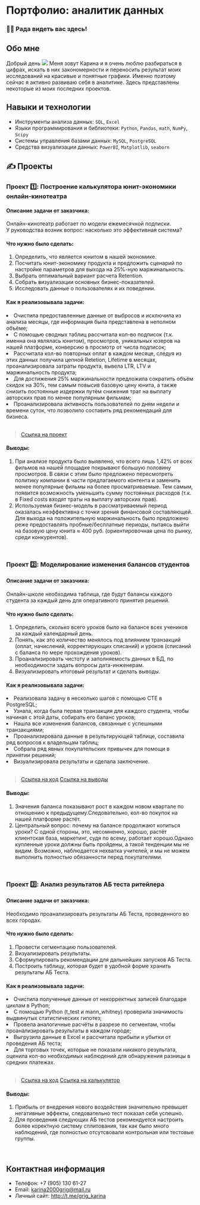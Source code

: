 

<!--
**karinagri05/karinagri05** is a ✨ _special_ ✨ repository because its `README.md` (this file) appears on your GitHub profile.

Here are some ideas to get you started:

- 🔭 I’m currently working on ...
- 🌱 I’m currently learning ...
- 👯 I’m looking to collaborate on ...
- 🤔 I’m looking for help with ...
- 💬 Ask me about ...
- 📫 How to reach me: ...
- 😄 Pronouns: ...
- ⚡ Fun fact: ...
👋-->

# Портфолио: аналитик данных

### :man_technologist: Рада видеть вас здесь! 

## Обо мне 

Добрый день ![](https://user-images.githubusercontent.com/18350557/176309783-0785949b-9127-417c-8b55-ab5a4333674e.gif) Меня зовут Карина и я очень люблю разбираться в цифрах, искать в них закономерности и переносить результат моих исследований на красивые и понятные графики. Именно поэтому сейчас я активно развиваю себя в аналитике. Здесь представлены некоторые из моих последних проектов.

## Навыки и технологии
- Инструменты анализа данных: ``SQL``, ``Excel``
- Языки программирования и библиотеки: ``Python``, ``Pandas``, ``math``, ``NumPy``, ``Scipy``
- Системы управления базами данных: ``MySQL``, ``PostgreSQL``
- Средства визуализации данных: ``PowerBI``, ``Matplotlib``, ``seaborn``




## ✍️ Проекты
### Проект 1️⃣: Построение калькулятора юнит-экономики онлайн-кинотеатра
#### Описание задачи от заказчика:
Онлайн-кинотеатр работает по модели ежемесячной подписки. У руководства возник вопрос: насколько это эффективная система? 
#### Что нужно было сделать:
<ol>
  <li>Определить, что является юнитом в нашей экономике.</li>
  <li>Посчитать юнит-экономику продукта и предложить сценарий по настройке параметров для выхода на 25%-ную маржинальность.</li>
  <li>Выбрать оптимальный вариант расчета Retention.</li>
  <li>Собрать визуализации основных бизнес-показателей.</li>
  <li>Исследовать данные о пользователях и их поведении.</li>
</ol>

#### Как я реализовывала задачи:
  <li>Очистила предоставленные данные от выбросов и исключила из анализа месяцы, где информация была представлена в неполном объёме;</li>
  <li>С помощью сводных таблиц рассчитала кол-во подписок (т.к. именна она являлась юнитом), просмотров, уникальных юзеров на нашей платформе, конверсию в просмотр от числа подписок;</li>
  <li>Рассчитала кол-во повторных оплат в каждом месяце, следуя из этих данных получила цепной Retetion, Lifetime в месяцах, проанализировала затраты продукта, вывела LTR, LTV и маржинальность продукта;</li>
  <li>Для достижения 25% маржинальности предложила сократить объём скидок на 30%, тем самым повысив базовую цену юнита, а также снизить постоянные издержки путём снижения трат на выплату авторских прав по менее популярным фильмам;</li>
  <li>Проанализировала активность пользователей по дням недели и времени суток, что позволило составить ряд рекомендаций для бизнеса.</li>
<br> 

> <a href="https://docs.google.com/presentation/d/13FEhcG3LkQPQICJjCt5iCVOlbMui11wM/edit#slide=id.p7">Ссылка на проект</a>

#### Выводы:
<ol>
  <li>При анализе продукта было выявлено, что всего лишь 1,42% от всех фильмов на нашей площадке покрывают большую половину просмотров. В связи с этим было предложено пересмотреть политику компании в части предлагаемого контента и заменить менее популярные фильмы на более просматриваемые. Тем самым, появится возможность уменьшить сумму постоянных расходов (т.к. в Fixed costs входят траты на выплату авторских прав). </li>
  <li>Используемая бизнес-модель в рассматриваемый период оказалась неэффективна с точки зрения финансовой составляющей. Для выхода на положительную маржинальность было предложено реже предоставлять пробные/бесплатные периоды, пытаясь выйти на базовую цену юнита ≈ 400 руб. (ориентировочная цена по рынку, среди конкурентов).</li>
</ol>
<br> 

### Проект 2️⃣: Моделирование изменения балансов студентов
#### Описание задачи от заказчика:
Онлайн-школе необходима таблица, где будут балансы каждого студента за каждый день для оперативного принятия решений.
#### Что нужно было сделать:
<ol>
  <li>Определить, сколько всего уроков было на балансе всех учеников за каждый календарный день.</li>
  <li>Понять, как это количество менялось под влиянием транзакций (оплат, начислений, корректирующих списаний) и уроков (списаний с баланса по мере прохождения уроков). </li>
  <li>Проанализировать чистоту и заполняемость данных в БД, по необходимости задать вопросы дата-инженерам.</li>
  <li>Визуализировать итоговый результат и сделать выводы.</li>
</ol>

#### Как я реализовывала задачи:
  <li>Реализовала задачу в несколько шагов с помощью CTE в PostgreSQL;</li>
  <li>Узнала, когда была первая транзакция для каждого студента, чтобы начиная с этой даты, собирать его баланс уроков;</li>
  <li>Нашла все изменения балансов, связанные с успешными транзакциями;</li>
  <li>Проанализировала данные в результирующей таблице, составила ряд вопросов к владельцам таблиц;</li>
  <li>Собрала ряд явных покупательских привычек для помощи в принятии решений;</li>
  <li>Визуализировала результаты и сделала заключение.</li>
<br> 

> <a href="https://docs.google.com/document/d/1KcSmRv8NOIO2uY57ye0Vav6pJNRSB08K9ctrennSevg/edit">Ссылка на код</a>
> <a href="https://docs.google.com/spreadsheets/d/1r9ksn-AFldo5eUZW4YNWY3_YPoflt_fd/edit#gid=1488360451">Ссылка на выводы</a>


#### Выводы:
<ol>
  <li>Значения баланса показывают рост в каждом новом квартале по отношению к предыдущему.Следовательно, кол-во покупок на нашей платформе растёт.</li>
  <li>Центральный вопрос: почему на балансе продолжают копиться уроки? С одной стороны, это, несомненно, хорошо, растёт клиентская база, маркетинг, судя по всему, работает хорошо.Однако купленные уроки должны быть пройдены, а такой тенденции мы не видим. Возможно, наблюдается нехватка учителей, и мы не можем выполнить полностью обязанности перед покупателями.</li>
</ol>
<br> 

### Проект 3️⃣: Анализ результатов АБ теста ритейлера
#### Описание задачи от заказчика:
Необходимо проанализировать результаты АБ Теста, проведенного во всех городах.
#### Что нужно было сделать:
<ol>
  <li>Провести сегментацию пользователей.</li>
  <li>Визуализировать результаты.</li>
  <li>Сформулировать рекомендации для дальнейших запусков АБ Теста.</li>
  <li>Построить таблицу, которая будет в удобной форме хранить результаты АБ Теста.</li>
 
</ol>

#### Как я реализовывала задачи:
  <li>Очистила полученные данные от некорректных записей благодаря циклам в Python;</li>
  <li>С помощью Python (t_test и mann_whitney) проверила значимость выдвинутых статистических гипотез;</li>
  <li>Провела аналогичные расчёты в разрезе по сегментам, чтобы проанализировать результаты в каждом городе;</li>
  <li>Выгрузила данные в Excel и рассчитала прибыли и убытки от проведения АБ теста;</li>
  <li>Для торговых точек, которые не показали никакого результата, оценила кол-во необходимых наблюдений для обнаружения разницы в средних платежах.</li>
<br> 

> <a href="https://drive.google.com/file/d/1upxr1RzxlTfvaK36y9-BmhxDdG8sOe40/view?usp=sharing">Ссылка на код</a>
> <a href="https://docs.google.com/spreadsheets/d/1F7IjEjfITa4G-ro0iR6XbLA8hk1sMbTa/edit?usp=sharing&ouid=113881805584822489931&rtpof=true&sd=true">Ссылка на калькулятор</a> 

#### Выводы:
<ol>
  <li>Прибыль от внедрения нового воздействия значительно превышет негативные эффекты, следовательно тест показал себя успешно.</li>
  <li>Для проведения следующих АБ тестов рекомендуется настроить более коректную систему сплитования, так как было много наблюдений, где полностью отсутсвовали контрольная или тестовые группы.</li>
</ol>
<br> 

## Контактная информация
- Телефон: +7 (905) 130 61-27
- Email: karina2000grig@mail.ru
- Личный сайт: http://t.me/grig_karina
